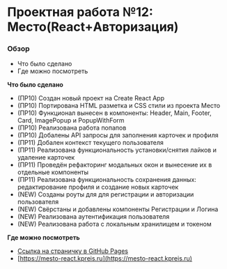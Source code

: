 # Проектная работа №12: Место(React+Авторизация)

### Обзор

- Что было сделано
- Где можно посмотреть

**Что было сделано**

- (ПР10) Создан новый проект на Create React App
- (ПР10) Портирована HTML разметка и CSS стили из проекта Место
- (ПР10) Функционал вынесен в компоненты: Header, Main, Footer, Card, ImagePopup и PopupWithForm
- (ПР10) Реализована работа попапов
- (ПР10) Добалены API запросы для заполнения карточек и профиля
- (ПР11) Добален контекст текущего пользователя
- (ПР11) Реализована функциональность установки/снятия лайков и удаление карточек
- (ПР11) Проведён рефакторинг модальных окон и вынесение их в отдельные компоненты
- (ПР11) Реализована функциональность сохранения данных: редактирование профиля и создание новых карточек
- (NEW) Созданы роуты для для регистрации и авторизации пользователя
- (NEW) Свёрстаны и добавлены компоненты Регистрации и Логина
- (NEW) Реализована аутентификация пользователя
- (NEW) Реализована работа с локальным хранилищем и токеном

**Где можно посмотреть**

- [Ссылка на страничку в GitHub Pages](https://kpreis.github.io/mesto-react/)
- [https://mesto-react.kpreis.ru](https://mesto-react.kpreis.ru)
